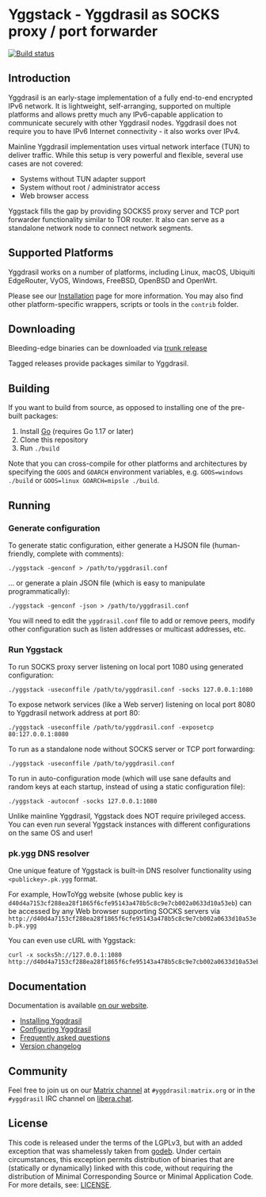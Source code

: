# Yggstack - Yggdrasil as SOCKS proxy / port forwarder

[![Build status](https://github.com/yggdrasil-network/yggstack/actions/workflows/trunk.yml/badge.svg)](https://github.com/yggdrasil-network/yggstack/actions/workflows/trunk.yml)

## Introduction

Yggdrasil is an early-stage implementation of a fully end-to-end encrypted IPv6
network. It is lightweight, self-arranging, supported on multiple platforms and
allows pretty much any IPv6-capable application to communicate securely with
other Yggdrasil nodes. Yggdrasil does not require you to have IPv6 Internet
connectivity - it also works over IPv4.

Mainline Yggdrasil implementation uses virtual network interface (TUN) to deliver traffic.
While this setup is very powerful and flexible, several use cases are not covered:

* Systems without TUN adapter support
* System without root / administrator access
* Web browser access

Yggstack fills the gap by providing SOCKS5 proxy server and TCP port forwarder
functionality similar to TOR router. It also can serve as a standalone network node
to connect network segments.

## Supported Platforms

Yggdrasil works on a number of platforms, including Linux, macOS, Ubiquiti
EdgeRouter, VyOS, Windows, FreeBSD, OpenBSD and OpenWrt.

Please see our [Installation](https://yggdrasil-network.github.io/installation.html)
page for more information. You may also find other platform-specific wrappers, scripts
or tools in the `contrib` folder.

## Downloading

Bleeding-edge binaries can be downloaded via [trunk release](https://github.com/yggdrasil-network/yggstack/releases/tag/trunk)

Tagged releases provide packages similar to Yggdrasil.

## Building

If you want to build from source, as opposed to installing one of the pre-built
packages:

1. Install [Go](https://golang.org) (requires Go 1.17 or later)
2. Clone this repository
2. Run `./build`

Note that you can cross-compile for other platforms and architectures by
specifying the `GOOS` and `GOARCH` environment variables, e.g. `GOOS=windows
./build` or `GOOS=linux GOARCH=mipsle ./build`.

## Running

### Generate configuration

To generate static configuration, either generate a HJSON file (human-friendly,
complete with comments):

```
./yggstack -genconf > /path/to/yggdrasil.conf
```

... or generate a plain JSON file (which is easy to manipulate
programmatically):

```
./yggstack -genconf -json > /path/to/yggdrasil.conf
```

You will need to edit the `yggdrasil.conf` file to add or remove peers, modify
other configuration such as listen addresses or multicast addresses, etc.

### Run Yggstack

To run SOCKS proxy server listening on local port 1080 using generated configuration:

```
./yggstack -useconffile /path/to/yggdrasil.conf -socks 127.0.0.1:1080
```

To expose network services (like a Web server) listening on local port 8080 to Yggdrasil
network address at port 80:

```
./yggstack -useconffile /path/to/yggdrasil.conf -exposetcp 80:127.0.0.1:8080
```

To run as a standalone node without SOCKS server or TCP port forwarding:
```
./yggstack -useconffile /path/to/yggdrasil.conf
```

To run in auto-configuration mode (which will use sane defaults and random keys
at each startup, instead of using a static configuration file):

```
./yggstack -autoconf -socks 127.0.0.1:1080
```

Unlike mainline Yggdrasil, Yggstack does NOT require privileged access.
You can even run several Yggstack instances with different configurations
on the same OS and user!

### pk.ygg DNS resolver

One unique feature of Yggstack is built-in DNS resolver functionality using
`<publickey>.pk.ygg` format.

For example, HowToYgg website (whose public key is `d40d4a7153cf288ea28f1865f6cfe95143a478b5c8c9e7cb002a0633d10a53eb`)
can be accessed by any Web browser supporting SOCKS servers
via  `http://d40d4a7153cf288ea28f1865f6cfe95143a478b5c8c9e7cb002a0633d10a53eb.pk.ygg`

You can even use cURL with Yggstack:

```
curl -x socks5h://127.0.0.1:1080 http://d40d4a7153cf288ea28f1865f6cfe95143a478b5c8c9e7cb002a0633d10a53eb.pk.ygg
```

## Documentation

Documentation is available [on our website](https://yggdrasil-network.github.io).

- [Installing Yggdrasil](https://yggdrasil-network.github.io/installation.html)
- [Configuring Yggdrasil](https://yggdrasil-network.github.io/configuration.html)
- [Frequently asked questions](https://yggdrasil-network.github.io/faq.html)
- [Version changelog](CHANGELOG.md)

## Community

Feel free to join us on our [Matrix
channel](https://matrix.to/#/#yggdrasil:matrix.org) at `#yggdrasil:matrix.org`
or in the `#yggdrasil` IRC channel on [libera.chat](https://libera.chat).

## License

This code is released under the terms of the LGPLv3, but with an added exception
that was shamelessly taken from [godeb](https://github.com/niemeyer/godeb).
Under certain circumstances, this exception permits distribution of binaries
that are (statically or dynamically) linked with this code, without requiring
the distribution of Minimal Corresponding Source or Minimal Application Code.
For more details, see: [LICENSE](LICENSE).

